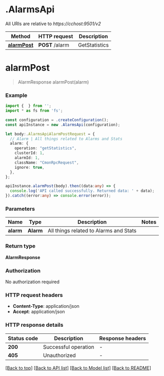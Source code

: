 # .AlarmsApi

All URIs are relative to *https://cchost:9501/v2*

Method | HTTP request | Description
------------- | ------------- | -------------
[**alarmPost**](AlarmsApi.md#alarmPost) | **POST** /alarm | GetStatistics | GetAlarm | GetAlarms | IgnoreAlarm


# **alarmPost**
> AlarmResponse alarmPost(alarm)


### Example


```typescript
import {  } from '';
import * as fs from 'fs';

const configuration = .createConfiguration();
const apiInstance = new .AlarmsApi(configuration);

let body:.AlarmsApiAlarmPostRequest = {
  // Alarm | All things related to Alarms and Stats
  alarm: {
    operation: "getStatistics",
    clusterId: 1,
    alarmId: 1,
    className: "CmonRpcRequest",
    ignore: true,
  },
};

apiInstance.alarmPost(body).then((data:any) => {
  console.log('API called successfully. Returned data: ' + data);
}).catch((error:any) => console.error(error));
```


### Parameters

Name | Type | Description  | Notes
------------- | ------------- | ------------- | -------------
 **alarm** | **Alarm**| All things related to Alarms and Stats |


### Return type

**AlarmResponse**

### Authorization

No authorization required

### HTTP request headers

 - **Content-Type**: application/json
 - **Accept**: application/json


### HTTP response details
| Status code | Description | Response headers |
|-------------|-------------|------------------|
**200** | Successful operation |  -  |
**405** | Unauthorized |  -  |

[[Back to top]](#) [[Back to API list]](README.md#documentation-for-api-endpoints) [[Back to Model list]](README.md#documentation-for-models) [[Back to README]](README.md)


